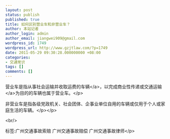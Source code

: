 ```yaml
---
layout: post
status: publish
published: true
title: 如何区别营业车和非营业车？
author: 本站记者
author_login: admin
author_email: jiangwei909@gmail.com
wordpress_id: 1749
wordpress_url: http://www.gzjtlaw.com/?p=1749
date: 2011-05-29 09:30:28.000000000 +08:00
categories:
- 交通常识
tags: []
comments: []
---
```

<p><p>营业车是指从事社会运输并收取运费的<a>车辆<&#47;a>，以完成商业性传递或<a>交通运输<&#47;a>为目的的车辆也属于营业车。<&#47;p><p>非营业车是指各级党政机关、社会团体、企事业单位自用的车辆或仅用于个人或家庭生活的车辆。<&#47;p><&#47;p><br&#47;><p>标签:广州交通事故索赔 广州交通事故赔偿 广州交通事故律师<&#47;p>
